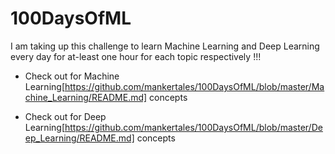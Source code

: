 # 100DaysOfML
I am taking up this challenge to learn Machine Learning and Deep Learning every day for at-least one hour for each topic respectively !!!

- Check out for Machine Learning[https://github.com/mankertales/100DaysOfML/blob/master/Machine_Learning/README.md] concepts

- Check out for Deep Learning[https://github.com/mankertales/100DaysOfML/blob/master/Deep_Learning/README.md] concepts
